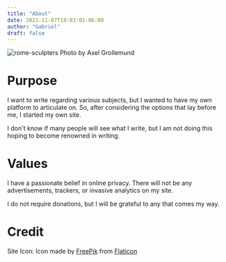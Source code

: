 ```yaml
---
title: "About"
date: 2021-11-07T19:03:01-06:00
author: "Gabriel"
draft: false
---
```

![rome-sculpters](../images/aboutme-cover.jpg)
Photo by Axel Grollemund
# Purpose
I want to write regarding various subjects, but I wanted to have my own platform to articulate on. So, after considering the options that lay before me, I started my own site.

I don't know if many people will see what I write, but I am not doing this hoping to become renowned in writing.

# Values
I have a passionate belief in online privacy. There will not be any advertisements, trackers, or invasive analytics on my site. 

I do not require donations, but I will be grateful to any that comes my way.

# Credit
Site Icon: Icon made by [FreePik](https://www.freepik.com) from [Flaticon](www.flaticon.com)